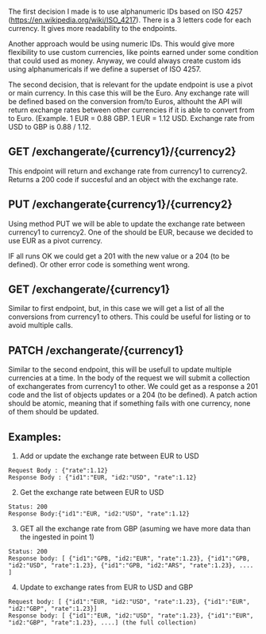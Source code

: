 The first decision I made is to use alphanumeric IDs based on ISO 4257 (https://en.wikipedia.org/wiki/ISO_4217). There is a 3 letters code for each currency. It gives more readability to the endpoints. 

Another approach would be using numeric IDs. This would give more flexibility to use custom currencies, like points earned 
under some condition that could used as money. Anyway, we could always create custom ids using alphanumericals if we define 
a superset of ISO 4257.

The second decision, that is relevant for the update endpoint is use a pivot or main currency. In this case this will be the Euro.
Any exchange rate will be defined based on the conversion from/to Euros, althouht the API will return exchange rates between 
other currencies if it is able to convert from to Euro. (Example. 1 EUR = 0.88 GBP. 1 EUR = 1.12 USD. Exchange rate from 
USD to GBP is 0.88 / 1.12. 

## GET /exchangerate/{currency1}/{currency2}
This endpoint will return and exchange rate from currency1 to currency2. Returns a 200 code if succesful and an object with the exchange rate.

## PUT /exchangerate{currency1}/{currency2}

Using method PUT we will be able to update the exchange rate between currency1 to currency2. One of the should be EUR, because we decided to use EUR as a pivot currency.

IF all runs OK we could get a 201 with the new value or a 204  (to be defined). Or other error code is something went wrong.

## GET /exchangerate/{currency1}
Similar to first endpoint, but, in this case we will get a list of all the conversions from currency1 to others. This could be useful for listing or to avoid multiple calls.

## PATCH /exchangerate/{currency1}
Similar to the second endpoint, this will be usefull to update multiple currencies at a time. In the body of the request we will submit a collection of exchangerates from currency1 to other. We could get as a response a 201 code and the list of objects updates or a 204 (to be defined). A patch action should be atomic, meaning that if something fails with one currency, none of them should be updated. 

## Examples:

1. Add or update the exchange rate between EUR to USD
```PUT /exchangerate/EUR/USD
Request Body : {"rate":1.12}
Response Body : {"id1":"EUR, "id2:"USD", "rate":1.12}
```

2. Get the exchange rate between EUR to USD
```GET /exchangerate/EUR/USD
Status: 200
Response Body:{"id1":"EUR, "id2:"USD", "rate":1.12}
```

3. GET all the exchange rate from GBP (asuming we have more data than the ingested in point 1)
```GET /exchangerate/GBP
Status: 200
Response body: [ {"id1":"GPB, "id2:"EUR", "rate":1.23}, {"id1":"GPB, "id2:"USD", "rate":1.23}, {"id1":"GPB, "id2:"ARS", "rate":1.23}, .... ]
```

4. Update to exchange rates from EUR to USD and GBP
```PATCH /exchangerate/EUR
Request body: [ {"id1":"EUR, "id2:"USD", "rate":1.23}, {"id1":"EUR", "id2:"GBP", "rate":1.23}]
Response body: [ {"id1":"EUR, "id2:"USD", "rate":1.23}, {"id1":"EUR", "id2:"GBP", "rate":1.23}, ....] (the full collection)
```


